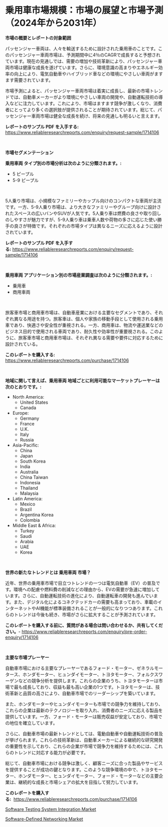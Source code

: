 <p><h1>乗用車市場規模：市場の展望と市場予測（2024年から2031年）</h1></p><p><strong>市場の概要とレポートの対象範囲</strong></p>
<p><p>パッセンジャー車両は、人々を輸送するために設計された乗用車のことです。このパッセンジャー車両市場は、予測期間中に4％のCAGRで成長すると予想されています。現在の見通しでは、需要の増加や技術革新により、パッセンジャー車両市場は健康な成長を遂げています。さらに、環境意識の高まりやエネルギー効率の向上により、電気自動車やハイブリッド車などの環境にやさしい車両がますます需要されています。</p><p>市場予測によると、パッセンジャー車両市場は着実に成長し、最新の市場トレンドでは、自動車メーカーがより環境にやさしい車両の開発や、自動運転技術の導入などに注力しています。これにより、市場はますます競争が激しくなり、消費者にとってより多くの選択肢が提供されることが期待されています。総じて、パッセンジャー車両市場は健全な成長を続け、将来の見通しも明るいと言えます。</p></p>
<p><strong>レポートのサンプル PDF を入手する:</strong> <a href="https://www.reliableresearchreports.com/enquiry/request-sample/1714106">https://www.reliableresearchreports.com/enquiry/request-sample/1714106</a></p>
<p>&nbsp;</p>
<p><strong>市場セグメンテーション</strong></p>
<p><strong>乗用車両 タイプ別の市場分析は次のように分類されます。:</strong></p>
<p><ul><li>5 ピープル</li><li>5-9 ピープル</li></ul></p>
<p>&nbsp;</p>
<p><p>5人乗り市場は、小規模なファミリーやカップル向けのコンパクトな車両が主流です。一方、5-9人乗り市場は、より大きなファミリーやグループ向けに設計されたスペースの広いバンやSUVが人気です。5人乗り車は燃費の良さや取り回しのしやすさが魅力ですが、5-9人乗り車は乗車人数や荷物の多さに応じた使い勝手の良さが特徴です。それぞれの市場タイプは異なるニーズに応えるように設計されています。</p></p>
<p><strong>レポートのサンプル PDF を入手する:</strong>&nbsp;<a href="https://www.reliableresearchreports.com/enquiry/request-sample/1714106">https://www.reliableresearchreports.com/enquiry/request-sample/1714106</a></p>
<p>&nbsp;</p>
<p><strong> 乗用車両 アプリケーション別の市場産業調査は次のように分類されます。:</strong></p>
<p><ul><li>乗用車</li><li>商用車両</li></ul></p>
<p>&nbsp;</p>
<p><p>旅客車市場と商用車市場は、自動車産業における主要なセグメントであり、それぞれ異なる用途を持つ。旅客車は、個人や家族の移動手段として使用される乗用車であり、快適さや安全性が重視される。一方、商用車は、物流や運送業などのビジネス目的で使用される車両であり、耐久性や効率性が重要視される。このように、旅客車市場と商用車市場は、それぞれ異なる需要や要件に対応するために設計されている。</p></p>
<p><strong>このレポートを購入する:</strong>&nbsp; <a href="https://www.reliableresearchreports.com/purchase/1714106">https://www.reliableresearchreports.com/purchase/1714106</a></p>
<p>&nbsp;</p>
<p><strong>地域に関して言えば、乗用車両 地域ごとに利用可能なマーケットプレーヤーは次のとおりです。:</strong></p>
<p><ul>
    <li>
        North America:
        <ul>
            <li>United States</li>
            <li>Canada</li>
        </ul>
    </li>
    <li>
        Europe:
        <ul>
            <li>Germany</li>
            <li>France</li>
            <li>U.K.</li>
            <li>Italy</li>
            <li>Russia</li>
        </ul>
    </li>
    <li>
        Asia-Pacific:
        <ul>
            <li>China</li>
            <li>Japan</li>
            <li>South Korea</li>
            <li>India</li>
            <li>Australia</li>
            <li>China Taiwan</li>
            <li>Indonesia</li>
            <li>Thailand</li>
            <li>Malaysia</li>
        </ul>
    </li>
    <li>
        Latin America:
        <ul>
            <li>Mexico</li>
            <li>Brazil</li>
            <li>Argentina Korea</li>
            <li>Colombia</li>
        </ul>
    </li>
    <li>
        Middle East & Africa:
        <ul>
            <li>Turkey</li>
            <li>Saudi</li>
            <li>Arabia</li>
            <li>UAE</li>
            <li>Korea</li>
        </ul>
    </li>
    </ul></p>
<p>&nbsp;</p>
<p><strong>世界の新たなトレンドとは 乗用車両 市場？</strong></p>
<p><p>近年、世界の乗用車市場で目立つトレンドの一つは電気自動車（EV）の普及です。環境への配慮や燃料費の削減などの理由から、EVの需要が急速に増加しています。さらに、自動運転技術の進化により、自動運転車の開発も進んでいます。また、デジタル化によるコネクテッドカーの需要も高まっており、車載のインターネットやAI機能が標準装備されることが一般的になりつつあります。これらのトレンドは今後も続き、市場がさらに拡大することが予測されています。</p></p>
<p><strong>このレポートを購入する前に、質問がある場合は問い合わせるか、共有してください。</strong>- <a href="https://www.reliableresearchreports.com/enquiry/pre-order-enquiry/1714106">https://www.reliableresearchreports.com/enquiry/pre-order-enquiry/1714106</a></p>
<p>&nbsp;</p>
<p><strong>主要な市場プレーヤー</strong></p>
<p><p>自動車市場における主要なプレーヤーであるフォード・モーター、ゼネラルモータース、ホンダモーター、ヒュンダイモーター、トヨタモーター、フォルクスワーゲンなどの競争分析を提供します。これらの企業のうち、トヨタモーターは市場で最も成長しており、収益も最も高い企業の1つです。トヨタモーターは、技術革新と品質の高さにより、自動車市場でのリーダーシップを築いています。</p><p>また、ホンダモーターやヒュンダイモーターも市場での競争力を維持しており、これらの企業は最新のテクノロジーを取り入れ、消費者のニーズに応える製品を提供しています。一方、フォード・モーターは販売収益が安定しており、市場での地位を確立しています。</p><p>さらに、自動車市場の最新トレンドとしては、電動自動車や自動運転技術の普及が挙げられます。これらの技術革新は、自動車メーカーによる継続的な研究開発の重要性を示しており、これらの企業が市場で競争力を維持するためには、これらのトレンドに対応する能力が必要です。</p><p>総じて、自動車市場における競争は激しく、顧客ニーズに合った製品やサービスを提供することが成功の鍵となります。このような競争環境の中で、トヨタモーター、ホンダモーター、ヒュンダイモーター、フォード・モーターなどの主要企業は、継続的な成長と市場シェアの拡大を目指して努力しています。</p></p>
<p><strong>このレポートを購入する:</strong>&nbsp;&nbsp;<a href="https://www.reliableresearchreports.com/purchase/1714106">https://www.reliableresearchreports.com/purchase/1714106</a></p>
<p><p><a href="https://cedar-agate-3da.notion.site/Software-Testing-System-Integration-Market-with-the-goal-of-estimating-the-market-size-and-future-gr-f83f0712793c41739766a8363637bc28">Software Testing System Integration Market</a></p><p><a href="https://circular-yam-9b9.notion.site/Software-Defined-Networking-Market-Size-Global-Industry-Overview-Market-Segmentation-and-Forecast--a6afda3c5c3b46e8972838ccf6a31fa7">Software-Defined Networking Market</a></p></p>